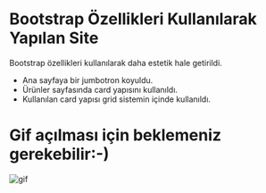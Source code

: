 # Bootstrap Özellikleri Kullanılarak Yapılan Site

 Bootstrap özellikleri kullanılarak daha estetik hale getirildi.

- Ana sayfaya bir jumbotron koyuldu.
- Ürünler sayfasında card yapısını kullanıldı.
- Kullanılan card yapısı grid sistemin içinde kullanıldı.

  
# Gif açılması için beklemeniz gerekebilir:-)


![gif](https://github.com/akarsu35/PatikaFrontend/assets/152394526/a678e15d-79f2-4eb4-8c3f-94a3c5ee1b42)
